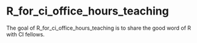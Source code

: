 
# R_for_ci_office_hours_teaching

<!-- badges: start -->
<!-- badges: end -->

The goal of R_for_ci_office_hours_teaching is to share the good word of R with CI fellows.

